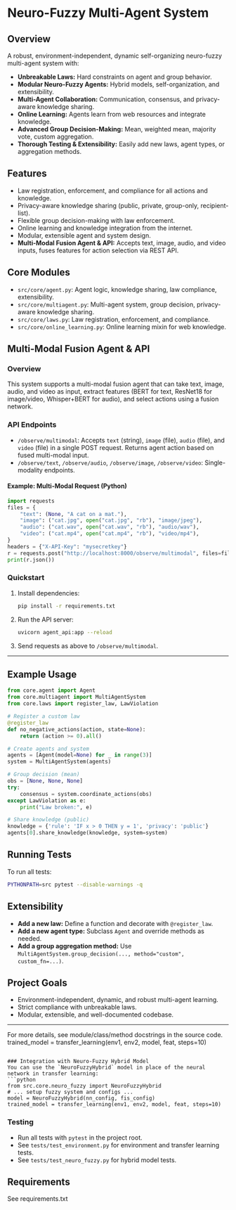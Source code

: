# Neuro-Fuzzy Multi-Agent System

## Overview
A robust, environment-independent, dynamic self-organizing neuro-fuzzy multi-agent system with:
- **Unbreakable Laws:** Hard constraints on agent and group behavior.
- **Modular Neuro-Fuzzy Agents:** Hybrid models, self-organization, and extensibility.
- **Multi-Agent Collaboration:** Communication, consensus, and privacy-aware knowledge sharing.
- **Online Learning:** Agents learn from web resources and integrate knowledge.
- **Advanced Group Decision-Making:** Mean, weighted mean, majority vote, custom aggregation.
- **Thorough Testing & Extensibility:** Easily add new laws, agent types, or aggregation methods.

## Features
- Law registration, enforcement, and compliance for all actions and knowledge.
- Privacy-aware knowledge sharing (public, private, group-only, recipient-list).
- Flexible group decision-making with law enforcement.
- Online learning and knowledge integration from the internet.
- Modular, extensible agent and system design.
- **Multi-Modal Fusion Agent & API:** Accepts text, image, audio, and video inputs, fuses features for action selection via REST API.

## Core Modules
- `src/core/agent.py`: Agent logic, knowledge sharing, law compliance, extensibility.
- `src/core/multiagent.py`: Multi-agent system, group decision, privacy-aware knowledge sharing.
- `src/core/laws.py`: Law registration, enforcement, and compliance.
- `src/core/online_learning.py`: Online learning mixin for web knowledge.

## Multi-Modal Fusion Agent & API

### Overview
This system supports a multi-modal fusion agent that can take text, image, audio, and video as input, extract features (BERT for text, ResNet18 for image/video, Whisper+BERT for audio), and select actions using a fusion network.

### API Endpoints
- `/observe/multimodal`: Accepts `text` (string), `image` (file), `audio` (file), and `video` (file) in a single POST request. Returns agent action based on fused multi-modal input.
- `/observe/text`, `/observe/audio`, `/observe/image`, `/observe/video`: Single-modality endpoints.

#### Example: Multi-Modal Request (Python)
```python
import requests
files = {
    "text": (None, "A cat on a mat."),
    "image": ("cat.jpg", open("cat.jpg", "rb"), "image/jpeg"),
    "audio": ("cat.wav", open("cat.wav", "rb"), "audio/wav"),
    "video": ("cat.mp4", open("cat.mp4", "rb"), "video/mp4"),
}
headers = {"X-API-Key": "mysecretkey"}
r = requests.post("http://localhost:8000/observe/multimodal", files=files, headers=headers)
print(r.json())
```

### Quickstart
1. Install dependencies:
   ```sh
   pip install -r requirements.txt
   ```
2. Run the API server:
   ```sh
   uvicorn agent_api:app --reload
   ```
3. Send requests as above to `/observe/multimodal`.

---

## Example Usage
```python
from core.agent import Agent
from core.multiagent import MultiAgentSystem
from core.laws import register_law, LawViolation

# Register a custom law
@register_law
def no_negative_actions(action, state=None):
    return (action >= 0).all()

# Create agents and system
agents = [Agent(model=None) for _ in range(3)]
system = MultiAgentSystem(agents)

# Group decision (mean)
obs = [None, None, None]
try:
    consensus = system.coordinate_actions(obs)
except LawViolation as e:
    print("Law broken:", e)

# Share knowledge (public)
knowledge = {'rule': 'IF x > 0 THEN y = 1', 'privacy': 'public'}
agents[0].share_knowledge(knowledge, system=system)
```

## Running Tests
To run all tests:
```sh
PYTHONPATH=src pytest --disable-warnings -q
```

## Extensibility
- **Add a new law:** Define a function and decorate with `@register_law`.
- **Add a new agent type:** Subclass `Agent` and override methods as needed.
- **Add a group aggregation method:** Use `MultiAgentSystem.group_decision(..., method="custom", custom_fn=...)`.

## Project Goals
- Environment-independent, dynamic, and robust multi-agent learning.
- Strict compliance with unbreakable laws.
- Modular, extensible, and well-documented codebase.

---
For more details, see module/class/method docstrings in the source code.
trained_model = transfer_learning(env1, env2, model, feat, steps=10)
```

### Integration with Neuro-Fuzzy Hybrid Model
You can use the `NeuroFuzzyHybrid` model in place of the neural network in transfer learning:
```python
from src.core.neuro_fuzzy import NeuroFuzzyHybrid
# ... setup fuzzy system and configs ...
model = NeuroFuzzyHybrid(nn_config, fis_config)
trained_model = transfer_learning(env1, env2, model, feat, steps=10)
```

### Testing
- Run all tests with `pytest` in the project root.
- See `tests/test_environment.py` for environment and transfer learning tests.
- See `tests/test_neuro_fuzzy.py` for hybrid model tests.

## Requirements
See requirements.txt
